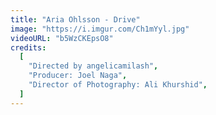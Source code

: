```yaml
---
title: "Aria Ohlsson - Drive"
image: "https://i.imgur.com/Ch1mYyl.jpg"
videoURL: "b5WzCKEpsO8"
credits:
  [
    "Directed by angelicamilash",
    "Producer: Joel Naga",
    "Director of Photography: Ali Khurshid",
  ]
---
```

